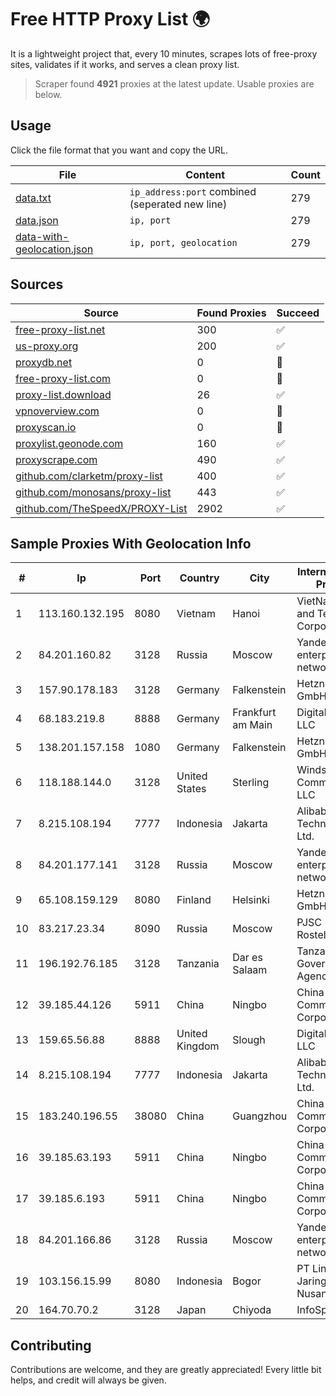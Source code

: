 
# Free HTTP Proxy List 🌍

It is a lightweight project that, every 10 minutes, scrapes lots of free-proxy sites, validates if it works, and serves a clean proxy list.


> Scraper found **4921** proxies at the latest update. Usable proxies are below.

## Usage

Click the file format that you want and copy the URL.


|File|Content|Count|
|----|-------|-----|
|[data.txt](https://raw.githubusercontent.com/themiralay/Proxy-List-World/master/data.txt)|`ip_address:port` combined (seperated new line)|279|
|[data.json](https://raw.githubusercontent.com/themiralay/Proxy-List-World/master/data.json)|`ip, port`|279|
|[data-with-geolocation.json](https://raw.githubusercontent.com/themiralay/Proxy-List-World/master/data-with-geolocation.json)|`ip, port, geolocation`|279|

## Sources

|Source|Found Proxies|Succeed|
|------|-------------|-------|
|[free-proxy-list.net](https://free-proxy-list.net)|300|✅|
|[us-proxy.org](https://www.us-proxy.org)|200|✅|
|[proxydb.net](http://proxydb.net)|0|🚫|
|[free-proxy-list.com](https://free-proxy-list.com/?page=&port=&type%5B%5D=http&type%5B%5D=https&up_time=0&search=Search)|0|🚫|
|[proxy-list.download](https://www.proxy-list.download/HTTP)|26|✅|
|[vpnoverview.com](https://vpnoverview.com/privacy/anonymous-browsing/free-proxy-servers)|0|🚫|
|[proxyscan.io](https://www.proxyscan.io)|0|🚫|
|[proxylist.geonode.com](https://proxylist.geonode.com/api/proxy-list?limit=300&page=1&sort_by=lastChecked&sort_type=desc&protocols=http,https)|160|✅|
|[proxyscrape.com](https://api.proxyscrape.com/v2/?request=displayproxies&protocol=http&timeout=10000&country=all&ssl=all&anonymity=all)|490|✅|
|[github.com/clarketm/proxy-list](https://raw.githubusercontent.com/clarketm/proxy-list/master/proxy-list-raw.txt)|400|✅|
|[github.com/monosans/proxy-list](https://raw.githubusercontent.com/monosans/proxy-list/main/proxies/http.txt)|443|✅|
|[github.com/TheSpeedX/PROXY-List](https://raw.githubusercontent.com/TheSpeedX/PROXY-List/master/http.txt)|2902|✅|


## Sample Proxies With Geolocation Info

|#|Ip|Port|Country|City|Internet Service Provider|
|-|--|----|-------|----|-------------------------|
|1|113.160.132.195|8080|Vietnam|Hanoi|VietNam Post and Telecom Corporation|
|2|84.201.160.82|3128|Russia|Moscow|Yandex enterprise network|
|3|157.90.178.183|3128|Germany|Falkenstein|Hetzner Online GmbH|
|4|68.183.219.8|8888|Germany|Frankfurt am Main|DigitalOcean, LLC|
|5|138.201.157.158|1080|Germany|Falkenstein|Hetzner Online GmbH|
|6|118.188.144.0|3128|United States|Sterling|Windstream Communications LLC|
|7|8.215.108.194|7777|Indonesia|Jakarta|Alibaba (US) Technology Co., Ltd.|
|8|84.201.177.141|3128|Russia|Moscow|Yandex enterprise network|
|9|65.108.159.129|8080|Finland|Helsinki|Hetzner Online GmbH|
|10|83.217.23.34|8090|Russia|Moscow|PJSC Rostelecom|
|11|196.192.76.185|3128|Tanzania|Dar es Salaam|Tanzania e-Government Agency|
|12|39.185.44.126|5911|China|Ningbo|China Mobile Communications Corporation|
|13|159.65.56.88|8888|United Kingdom|Slough|DigitalOcean, LLC|
|14|8.215.108.194|7777|Indonesia|Jakarta|Alibaba (US) Technology Co., Ltd.|
|15|183.240.196.55|38080|China|Guangzhou|China Mobile Communications Corporation|
|16|39.185.63.193|5911|China|Ningbo|China Mobile Communications Corporation|
|17|39.185.6.193|5911|China|Ningbo|China Mobile Communications Corporation|
|18|84.201.166.86|3128|Russia|Moscow|Yandex enterprise network|
|19|103.156.15.99|8080|Indonesia|Bogor|PT Lintas Jaringan Nusantara|
|20|164.70.70.2|3128|Japan|Chiyoda|InfoSphere|



## Contributing

Contributions are welcome, and they are greatly appreciated! Every
little bit helps, and credit will always be given.


